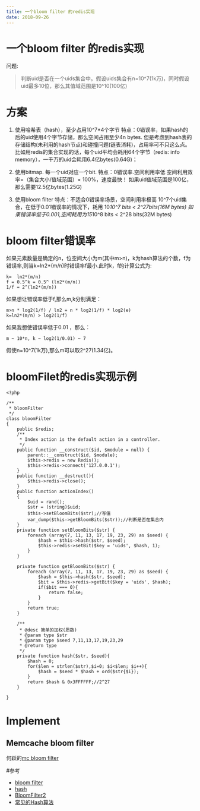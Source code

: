 ```yaml
---
title: 一个bloom filter 的redis实现	
date: 2018-09-26
---
```

# 一个bloom filter 的redis实现	
问题:

> 判断uid是否在一个uids集合中。假设uids集合有n=10^7(1k万)，同时假设uid最多10位，那么其值域范围是10^10(100亿)

# 方案

1. 使用哈希表（hash），至少占用10^7*4个字节
特点：0错误率，如果hash的后的uid使用4个字节存储，那么空间占用至少4n bytes. 但是考虑到hash表的存储结构(未利用的hash节点)和碰撞问题(链表消耗)，占用率可不只这么点。
比如用redis的集合实现的话，每个uid平均会耗用64个字节（redis: info memory），一千万的uid会耗用6.4亿bytes(0.64G)；

2. 使用bitmap. 每一个uid对应一个bit.
特点：0错误率.空间利用率低 空间利用效率=（集合大小/值域范围）× 100%，速度最快！
如果uid值域范围是100亿，那么需要12.5亿bytes(1.25G)

3. 使用bloom filter
特点：不适合0错误率场景，空间利用率极高
10^7个uid集合，在低于0.01错误率的情况下，耗用 10*10^7 bits < 2^27bits(16M bytes)
如果错误率低于0.001,空间耗用为15*10^8 bits < 2^28 bits(32M bytes)

# bloom filter错误率
如果元素数量是确定的n，位空间大小为m(其中m>n)，k为hash算法的个数，f为错误率,则当k=ln2*(m/n)时错误率f最小.此时k，f的计算公式为:

	k=	ln2*(m/n) 
	f = 0.5^k = 0.5^ (ln2*(m/n))
	1/f = 2^(ln2*(m/n))

如果想让错误率低于f,那么m,k分别满足：

	m>n * log2(1/f) / ln2 = n * log2(1/f) * log2(e)
	k=ln2*(m/n) > log2(1/f)

如果我想使错误率低于0.01 ，那么：

	m ~ 10*n, k ~ log2(1/0.01) ~ 7 

假使n=10^7(1k万),那么m可以取2^27(1.34亿)。

# bloomFilet的redis实现示例

	<?php

	/**
	 * bloomFilter
	 */
	class bloomFilter
	{
		public $redis;
		/**
		 * Index action is the default action in a controller.
		 */
		public function __construct($id, $module = null) {
			parent::__construct($id, $module);
			$this->redis = new Redis();
			$this->redis->connect('127.0.0.1');
		}
		public function __destruct(){
			$this->redis->close();
		}
		public function actionIndex()
		{
			$uid = rand();
			$str = (string)$uid;
			$this->setBloomBits($str);//写值
			var_dump($this->getBloomBits($str));//判断是否在集合内
		}
		private function setBloomBits($str) {
			foreach (array(7, 11, 13, 17, 19, 23, 29) as $seed) {
				$hash = $this->hash($str, $seed);
				$this->redis->setBit($key = 'uids', $hash, 1);
			}
		}

		private function getBloomBits($str) {
			foreach (array(7, 11, 13, 17, 19, 23, 29) as $seed) {
				$hash = $this->hash($str, $seed);
				$bit = $this->redis->getBit($key = 'uids', $hash);
				if($bit === 0){
					return false;
				}
			}
			return true;
		}

		/**
		 * @desc 简单的加权(质数)
		 * @param type $str
		 * @param type $seed 7,11,13,17,19,23,29
		 * @return type
		 */
		private function hash($str, $seed){
			$hash = 0;
			for($len = strlen($str),$i=0; $i<$len; $i++){
				$hash = $seed * $hash + ord($str{$i});
			}
			return $hash & 0x3FFFFFF;//2^27
		}
		
	}

# Implement

## Memcache bloom filter
何跃的[mc bloom filter](http://www.heyues.com/mc_bloom_filter/)

#参考
- [bloom filter]
- [hash]	
- [BloomFilter2]	
- [常见的Hash算法]	

[bloom filter]: http://blog.csdn.net/v_july_v/article/details/6685894
[BloomFilter2]: http://www.cnblogs.com/heaad/archive/2011/01/02/1924195.html
[hash]: http://blog.csdn.net/v_JULY_v/article/details/6256463
[常见的Hash算法]: http://blog.csdn.net/eaglex/article/details/6310727#t0